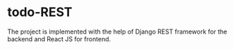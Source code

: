 # todo-REST
The project is implemented with the help of Django REST framework for the backend and React JS for frontend.
